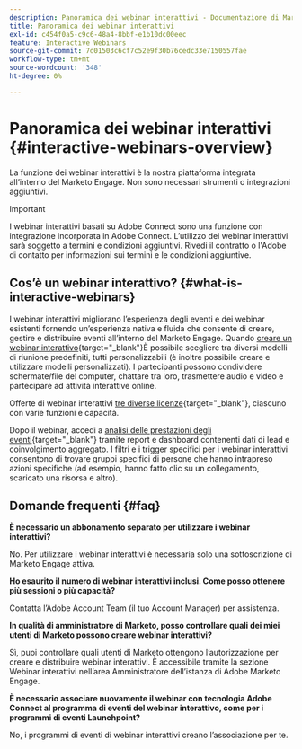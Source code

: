 ```yaml
---
description: Panoramica dei webinar interattivi - Documentazione di Marketo - Documentazione del prodotto
title: Panoramica dei webinar interattivi
exl-id: c454f0a5-c9c6-48a4-8bbf-e1b10dc00eec
feature: Interactive Webinars
source-git-commit: 7d01503c6cf7c52e9f30b76cedc33e7150557fae
workflow-type: tm+mt
source-wordcount: '348'
ht-degree: 0%

---
```


# Panoramica dei webinar interattivi {#interactive-webinars-overview}

La funzione dei webinar interattivi è la nostra piattaforma integrata all’interno del Marketo Engage. Non sono necessari strumenti o integrazioni aggiuntivi.

>[!IMPORTANT]
>
>I webinar interattivi basati su Adobe Connect sono una funzione con integrazione incorporata in Adobe Connect. L’utilizzo dei webinar interattivi sarà soggetto a termini e condizioni aggiuntivi. Rivedi il contratto o l&#39;Adobe di contatto per informazioni sui termini e le condizioni aggiuntive.

## Cos’è un webinar interattivo? {#what-is-interactive-webinars}

I webinar interattivi migliorano l’esperienza degli eventi e dei webinar esistenti fornendo un’esperienza nativa e fluida che consente di creare, gestire e distribuire eventi all’interno del Marketo Engage. Quando [creare un webinar interattivo](/help/marketo/product-docs/demand-generation/events/interactive-webinars/create-an-interactive-webinar.md){target="_blank"}È possibile scegliere tra diversi modelli di riunione predefiniti, tutti personalizzabili (è inoltre possibile creare e utilizzare modelli personalizzati). I partecipanti possono condividere schermate/file del computer, chattare tra loro, trasmettere audio e video e partecipare ad attività interattive online.

Offerte di webinar interattivi [tre diverse licenze](/help/marketo/product-docs/demand-generation/events/interactive-webinars/user-and-license-management.md){target="_blank"}, ciascuno con varie funzioni e capacità.

Dopo il webinar, accedi a [analisi delle prestazioni degli eventi](/help/marketo/product-docs/demand-generation/events/interactive-webinars/event-workflows.md){target="_blank"} tramite report e dashboard contenenti dati di lead e coinvolgimento aggregato. I filtri e i trigger specifici per i webinar interattivi consentono di trovare gruppi specifici di persone che hanno intrapreso azioni specifiche (ad esempio, hanno fatto clic su un collegamento, scaricato una risorsa e altro).

## Domande frequenti {#faq}

**È necessario un abbonamento separato per utilizzare i webinar interattivi?**

No. Per utilizzare i webinar interattivi è necessaria solo una sottoscrizione di Marketo Engage attiva.

**Ho esaurito il numero di webinar interattivi inclusi. Come posso ottenere più sessioni o più capacità?**

Contatta l’Adobe Account Team (il tuo Account Manager) per assistenza.

**In qualità di amministratore di Marketo, posso controllare quali dei miei utenti di Marketo possono creare webinar interattivi?**

Sì, puoi controllare quali utenti di Marketo ottengono l’autorizzazione per creare e distribuire webinar interattivi. È accessibile tramite la sezione Webinar interattivi nell’area Amministratore dell’istanza di Adobe Marketo Engage.

**È necessario associare nuovamente il webinar con tecnologia Adobe Connect al programma di eventi del webinar interattivo, come per i programmi di eventi Launchpoint?**

No, i programmi di eventi di webinar interattivi creano l’associazione per te.
